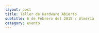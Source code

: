 ```yaml
---
layout: post
title: Taller de Hardware Abierto
subtitle: 6 de Febrero del 2015 / Almería
category: evento
---
```


